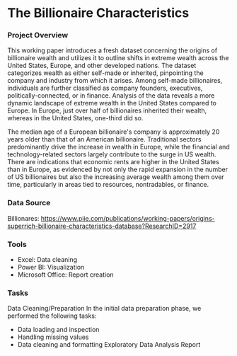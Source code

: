 # The Billionaire Characteristics 
### Project Overview
This working paper introduces a fresh dataset concerning the origins of billionaire wealth and utilizes it to outline shifts in extreme wealth across the United States, Europe, and other developed nations. The dataset categorizes wealth as either self-made or inherited, pinpointing the company and industry from which it arises. Among self-made billionaires, individuals are further classified as company founders, executives, politically-connected, or in finance. Analysis of the data reveals a more dynamic landscape of extreme wealth in the United States compared to Europe. In Europe, just over half of billionaires inherited their wealth, whereas in the United States, one-third did so.

The median age of a European billionaire's company is approximately 20 years older than that of an American billionaire. Traditional sectors predominantly drive the increase in wealth in Europe, while the financial and technology-related sectors largely contribute to the surge in US wealth. There are indications that economic rents are higher in the United States than in Europe, as evidenced by not only the rapid expansion in the number of US billionaires but also the increasing average wealth among them over time, particularly in areas tied to resources, nontradables, or finance.
### Data Source
Billionares: https://www.piie.com/publications/working-papers/origins-superrich-billionaire-characteristics-database?ResearchID=2917
### Tools
- Excel: Data cleaning
- Power BI: Visualization
- Microsoft Office: Report creation
### Tasks
Data Cleaning/Preparation
In the initial data preparation phase, we performed the following tasks:
- Data loading and inspection
- Handling missing values
- Data cleaning and formatting
Exploratory Data Analysis
Report
